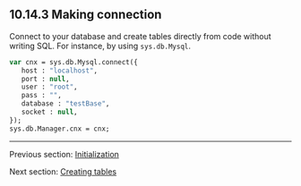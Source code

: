 ## 10.14.3 Making connection

Connect to your database and create tables directly from code without writing SQL. For instance, by using `sys.db.Mysql`. 

```haxe 
var cnx = sys.db.Mysql.connect({
   host : "localhost",
   port : null,
   user : "root",
   pass : "",
   database : "testBase",
   socket : null,
});
sys.db.Manager.cnx = cnx;
```

---

Previous section: [Initialization](std-spod-initialization.md)

Next section: [Creating tables](std-spod-tables.md)